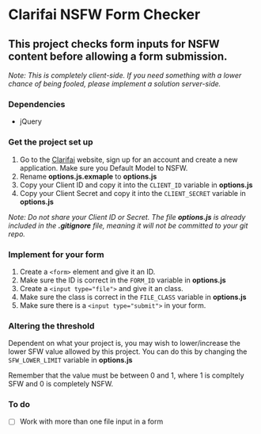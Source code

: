 # Clarifai NSFW Form Checker

## This project checks form inputs for NSFW content before allowing a form submission. 

*Note: This is completely client-side. If you need something with a lower chance of being fooled, please implement a solution server-side.*

### Dependencies

* jQuery 

### Get the project set up

1. Go to the [Clarifai](http://clarifai.com) website, sign up for an account and create a new application. Make sure you Default Model to NSFW. 
2. Rename **options.js.exmaple** to **options.js**
3. Copy your Client ID and copy it into the `CLIENT_ID` variable in **options.js**
4. Copy your Client Secret and copy it into the `CLIENT_SECRET` variable in **options.js**

*Note: Do not share your Client ID or Secret. The file __options.js__ is already included in the __.gitignore__ file, meaning it will not be committed to your git repo.*

### Implement for your form

1. Create a `<form>` element and give it an ID.
2. Make sure the ID is correct in the `FORM_ID` variable in **options.js**
3. Create a `<input type="file">` and give it an class.
4. Make sure the class is correct in the `FILE_CLASS` variable in **options.js**
5. Make sure there is a `<input type="submit">` in your form.

### Altering the threshold 

Dependent on what your project is, you may wish to lower/increase the lower SFW value allowed by this project. You can do this by changing the `SFW_LOWER_LIMIT` variable in **options.js**

Remember that the value must be between 0 and 1, where 1 is compltely SFW and 0 is completely NSFW. 

### To do 

- [ ] Work with more than one file input in a form